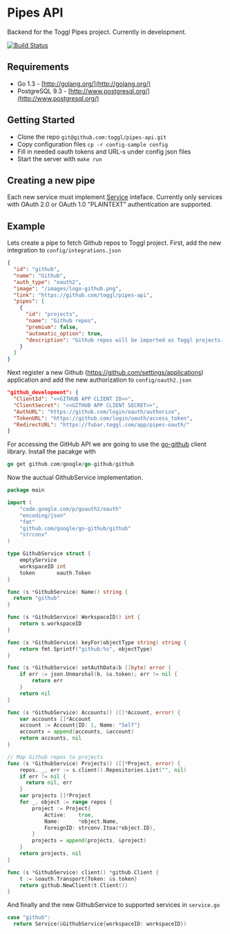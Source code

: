 # Pipes API

Backend for the Toggl Pipes project. Currently in development.

[![Build Status](https://travis-ci.org/toggl/pipes-api.svg?branch=master)](https://travis-ci.org/toggl/pipes-api)

## Requirements

* Go 1.3 - [http://golang.org/](http://golang.org/)
* PostgreSQL 9.3 - [http://www.postgresql.org/](http://www.postgresql.org/)

## Getting Started
* Clone the repo `git@github.com:toggl/pipes-api.git`
* Copy configuration files `cp -r config-sample config`
* Fill in needed oauth tokens and URL-s under config json files
* Start the server with `make run`

## Creating a new pipe
Each new service must implement [Service][2] inteface. Currently only services with OAuth 2.0 or OAuth 1.0 "PLAINTEXT" authentication are supported.

## Example
Lets create a pipe to fetch Github repos to Toggl project. First, add the new integration to `config/integrations.json`
```json
{
  "id": "github",
  "name": "Github",
  "auth_type": "oauth2",
  "image": "/images/logo-github.png",
  "link": "https://github.com/toggl/pipes-api",
  "pipes": [
    {
      "id": "projects",
      "name": "Github repos",
      "premium": false,
      "automatic_option": true,
      "description": "Github repos will be imported as Toggl projects. Existing projects are matched by name."
    }
  ]
}
```

Next register a new Github (https://github.com/settings/applications) application and add the new authorization to `config/oauth2.json`

```json
"github_development": {
  "ClientId": "<<GITHUB APP CLIENT ID>>",
  "ClientSecret": "<<GITHUB APP CLIENT SECRET>>",
  "AuthURL": "https://github.com/login/oauth/authorize",
  "TokenURL": "https://github.com/login/oauth/access_token",
  "RedirectURL": "https://fubar.toggl.com/app/pipes-oauth/"
}
```

For accessing the GitHub API we are going to use the [go-github](https://github.com/google/go-github/) client library.
Install the pacakge with

```go
go get github.com/google/go-github/github
```

Now the auctual GithubService implementation.

```go
package main

import (
	"code.google.com/p/goauth2/oauth"
	"encoding/json"
	"fmt"
	"github.com/google/go-github/github"
	"strconv"
)

type GithubService struct {
	emptyService
	workspaceID int
	token       oauth.Token
}

func (s *GithubService) Name() string {
  return "github"
}

func (s *GithubService) WorkspaceID() int {
	return s.workspaceID
}

func (s *GithubService) keyFor(objectType string) string {
	return fmt.Sprintf("github:%s", objectType)
}

func (s *GithubService) setAuthData(b []byte) error {
	if err := json.Unmarshal(b, &s.token); err != nil {
		return err
	}
	return nil
}

func (s *GithubService) Accounts() ([]*Account, error) {
	var accounts []*Account
	account := Account{ID: 1, Name: "Self"}
	accounts = append(accounts, &account)
	return accounts, nil
}

// Map Github repos to projects
func (s *GithubService) Projects() ([]*Project, error) {
	repos, _, err := s.client().Repositories.List("", nil)
	if err != nil {
	  return nil, err
	}
	var projects []*Project
	for _, object := range repos {
		project := Project{
			Active:    true,
			Name:      *object.Name,
			ForeignID: strconv.Itoa(*object.ID),
		}
		projects = append(projects, &project)
	}
	return projects, nil
}

func (s *GithubService) client() *github.Client {
	t := &oauth.Transport{Token: &s.token}
	return github.NewClient(t.Client())
}
```

And finally and the new GithubService to supported services in `service.go`

```go
case "github":
  return Service(&GithubService{workspaceID: workspaceID})
```

[1]: https://github.com/toggl/pipes-ui
[2]: https://github.com/toggl/pipes-api/blob/master/service.go

